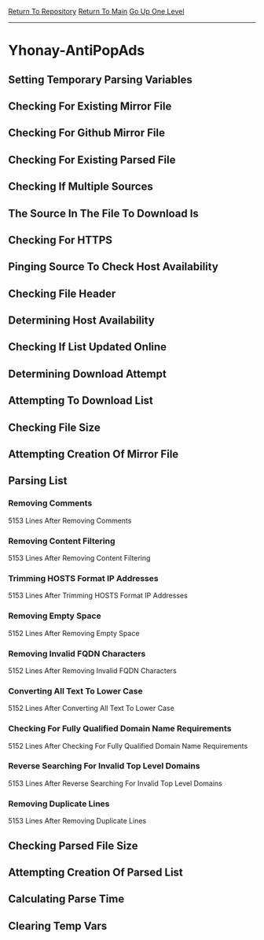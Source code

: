 [Return To Repository](https://github.com/deathbybandaid/piholeparser/)
[Return To Main](https://github.com/deathbybandaid/piholeparser/blob/master/RecentRunLogs/Mainlog.md)
[Go Up One Level](https://github.com/deathbybandaid/piholeparser/blob/master/RecentRunLogs/TopLevelScripts/30-Processing-Blacklists.md)
____________________________________
# Yhonay-AntiPopAds
## Setting Temporary Parsing Variables
## Checking For Existing Mirror File
## Checking For Github Mirror File
## Checking For Existing Parsed File
## Checking If Multiple Sources
## The Source In The File To Download Is
## Checking For HTTPS
## Pinging Source To Check Host Availability
## Checking File Header
## Determining Host Availability
## Checking If List Updated Online
## Determining Download Attempt
## Attempting To Download List
## Checking File Size
## Attempting Creation Of Mirror File
## Parsing List
### Removing Comments
5153 Lines After Removing Comments
### Removing Content Filtering
5153 Lines After Removing Content Filtering
### Trimming HOSTS Format IP Addresses
5153 Lines After Trimming HOSTS Format IP Addresses
### Removing Empty Space
5152 Lines After Removing Empty Space
### Removing Invalid FQDN Characters
5152 Lines After Removing Invalid FQDN Characters
### Converting All Text To Lower Case
5152 Lines After Converting All Text To Lower Case
### Checking For Fully Qualified Domain Name Requirements
5152 Lines After Checking For Fully Qualified Domain Name Requirements
### Reverse Searching For Invalid Top Level Domains
5153 Lines After Reverse Searching For Invalid Top Level Domains
### Removing Duplicate Lines
5153 Lines After Removing Duplicate Lines
## Checking Parsed File Size
## Attempting Creation Of Parsed List
## Calculating Parse Time
## Clearing Temp Vars
